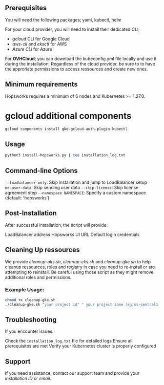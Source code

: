 ## Prerequisites
You will need the following packages; yaml, kubectl, helm 

For your cloud provider, you will need to install their dedicated CLI;
- _gcloud_ CLI for Google Cloud
- _aws-cli_ and _eksctl_ for AWS 
- _Azure CLI_ for Azure 

For **OVHCloud**; you can download the kubeconfig.yml file locally and use it during the installation. Regardless of the cloud provider, be sure to to have the approriate permissions to access ressources and create new ones. 

## Minimum requirements
Hopsworks requires a minimum of 6 nodes and Kubernetes >= 1.27.0.

# gcloud additional components
```bash
gcloud components install gke-gcloud-auth-plugin kubectl
```
## Usage
```bash
python3 install-hopsworks.py | tee installation_log.txt
```

## Command-line Options
`--loadbalancer-only`: Skip installation and jump to LoadBalancer setup
`--no-user-data`: Skip sending user data
`--skip-license`: Skip license agreement step
`--namespace NAMESPACE`: Specify a custom namespace (default: 'hopsworks')

## Post-Installation
After successful installation, the script will provide:

LoadBalancer address
Hopsworks UI URL
Default login credentials

## Cleaning Up ressources
We provide _cleanup-aks.sh_, _cleanup-eks.sh_ and _cleanup-gke.sh_ to help cleanup ressources, roles and registry in case you need to re-install or are attempting to reinstall. Be careful using those script as they might remove additional roles and permissions.

### Example Usage:
```bash
chmod +x cleanup-gke.sh
./cleanup-gke.sh "your project id" " your project zone (eg:us-central1-a)" "your project region (eg:us-central1)" "your cluster name"
```


## Troubleshooting
If you encounter issues:

Check the `installation_log.txt` file for detailed logs
Ensure all prerequisites are met
Verify your Kubernetes cluster is properly configured

## Support
If you need assistance, contact our support team and provide your _installation ID_ or _email_.